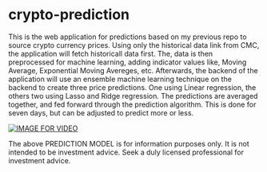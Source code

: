 # crypto-prediction
This is the web application for predictions based on my previous repo to source crypto currency prices. 
Using only the historical data link from CMC, the application will fetch historicall data first.
The, data is then preprocessed for machine learning, adding indicator values like, Moving Average, Exponential Moving Avereges, etc.
Afterwards, the backend of the application will use an ensemble machine learning technique on the backend to create three price predictions. 
One using Linear regression, the others two using Lasso and Ridge regression.
The predictions are averaged together, and fed forward through the prediction algorithm. 
This is done for seven days, but can be adjusted to predict more or less. 

[![IMAGE FOR VIDEO](https://i.ytimg.com/vi/0oPGMa4ihvI/hqdefault.jpg?sqp=-oaymwEZCNACELwBSFXyq4qpAwsIARUAAIhCGAFwAQ==&rs=AOn4CLCS_5CLu1NxJ0ELxpHDGQdGx2k2Ug)](https://youtu.be/0oPGMa4ihvI)

The above PREDICTION MODEL is for information purposes only. It is not intended to be investment advice. Seek a duly licensed professional for investment advice.
